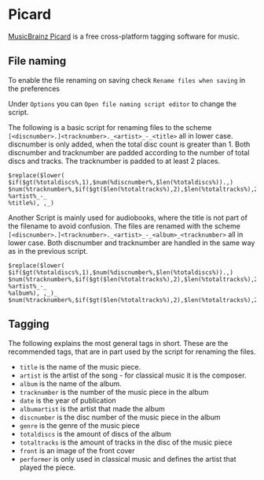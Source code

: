 # Picard

[MusicBrainz Picard](https://picard.musicbrainz.org/) is a free cross-platform
tagging software for music.

## File naming

To enable the file renaming on saving check `Rename files when saving` in the preferences

Under `Options` you can `Open file naming script editor` to change the script.

The following is a basic script for renaming files to the scheme
`[<discnumber>.]<tracknumber>._<artist>_-_<title>`
all in lower case.
discnumber is only added, when the total disc count is greater than 1.
Both discnumber and tracknumber are padded according to the number of total
discs and tracks.
The tracknumber is padded to at least 2 places.

```
$replace($lower(
$if($gt(%totaldiscs%,1),$num(%discnumber%,$len(%totaldiscs%)).,)
$num(%tracknumber%,$if($gt($len(%totaltracks%),2),$len(%totaltracks%),2))._
%artist%_-_
%title%), ,_)
```

Another Script is mainly used for audiobooks, where the title is not part of
the filename to avoid confusion.
The files are renamed with the scheme
`[<discnumber>.]<tracknumber>._<artist>_-_<album>_<tracknumber>`
all in lower case.
Both discnumber and tracknumber are handled in the same way as in the previous
script.

```
$replace($lower(
$if($gt(%totaldiscs%,1),$num(%discnumber%,$len(%totaldiscs%)).,)
$num(%tracknumber%,$if($gt($len(%totaltracks%),2),$len(%totaltracks%),2))._
%artist%_-_
%album%), ,_)_
$num(%tracknumber%,$if($gt($len(%totaltracks%),2),$len(%totaltracks%),2))
```

## Tagging

The following explains the most general tags in short.
These are the recommended tags, that are in part used by the script for
renaming the files.

- `title` is the name of the music piece.
- `artist` is the artist of the song - for classical music it is the composer.
- `album` is the name of the album.
- `tracknumber` is the number of the music piece in the album
- `date` is the year of publication
- `albumartist` is the artist that made the album
- `discnumber` is the disc number of the music piece in the album
- `genre` is the genre of the music piece
- `totaldiscs` is the amount of discs of the album
- `totaltracks` is the amount of tracks in the disc of the music piece
- `front` is an image of the front cover
- `performer` is only used in classical music and defines the artist that
  played the piece.
